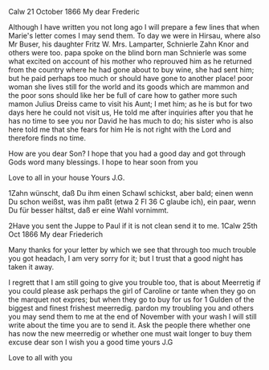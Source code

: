  Calw 21 October 1866
My dear Frederic

Although I have written you not long ago I will prepare a few lines that when Marie's letter comes I may send them. To day we were in Hirsau, where also Mr Buser, his daughter Fritz W. Mrs. Lamparter, Schnierle Zahn Knor and others were too. papa spoke on the blind born man Schnierle was some what excited on account of his mother who reprouved him as he returned from the country where he had gone about to buy wine, she had sent him; but he paid perhaps too much or should have gone to another place! poor woman she lives still for the world and its goods which are mammon and the poor sons should like her be full of care how to gather more such mamon 
Julius Dreiss came to visit his Aunt; I met him; as he is but for two days here he could not visit us, He told me after inquiries after you that he has no time to see you nor David he has much to do; his sister who is also here told me that she fears for him He is not right with the Lord and therefore finds no time.

How are you dear Son? I hope that you had a good day and got through Gods word many blessings. I hope to hear soon from you

Love to all in your house
 Yours J.G.

1Zahn wünscht, daß Du ihm einen Schawl schickst, aber bald; einen wenn Du schon weißst, was ihm paßt (etwa 2 Fl 36 C glaube ich), ein paar, wenn Du für besser hältst, daß er eine Wahl vornimmt.

2Have you sent the Juppe to Paul if it is not clean send it to me. 
 1Calw 25th Oct 1866
My dear Friederich

Many thanks for your letter by which we see that through too much trouble you got headach, I am very sorry for it; but I trust that a good night has taken it away.

I regrett that I am still going to give you trouble too, that is about Meerretig if you could please ask perhaps the girl of Caroline or tante when they go on the marquet not expres; but when they go to buy for us for 1 Gulden of the biggest and finest frishest meerredig. pardon my troubling you and others you may send them to me at the end of November with your wash I will still write about the time you are to send it. Ask the people there whether one has now the new meerredig or whether one must wait longer to buy them excuse dear son I wish you a good time
 yours J.G

Love to all with you
